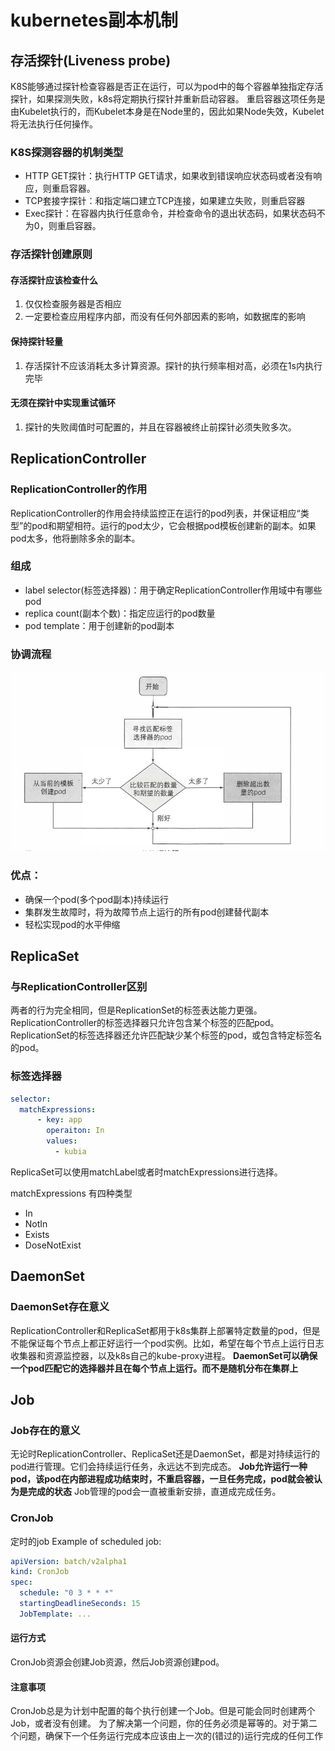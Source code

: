 # kubernetes副本机制
## 存活探针(Liveness probe)
K8S能够通过探针检查容器是否正在运行，可以为pod中的每个容器单独指定存活探针，如果探测失败，k8s将定期执行探针并重新启动容器。
重启容器这项任务是由Kubelet执行的，而Kubelet本身是在Node里的，因此如果Node失效，Kubelet将无法执行任何操作。
### K8S探测容器的机制类型
- HTTP GET探针：执行HTTP GET请求，如果收到错误响应状态码或者没有响应，则重启容器。
- TCP套接字探针：和指定端口建立TCP连接，如果建立失败，则重启容器
- Exec探针：在容器内执行任意命令，并检查命令的退出状态码，如果状态码不为0，则重启容器。


### 存活探针创建原则
#### 存活探针应该检查什么
1. 仅仅检查服务器是否相应
2. 一定要检查应用程序内部，而没有任何外部因素的影响，如数据库的影响
#### 保持探针轻量
1. 存活探针不应该消耗太多计算资源。探针的执行频率相对高，必须在1s内执行完毕
#### 无须在探针中实现重试循环
1. 探针的失败阈值时可配置的，并且在容器被终止前探针必须失败多次。

## ReplicationController
### ReplicationController的作用
ReplicationController的作用会持续监控正在运行的pod列表，并保证相应“类型”的pod和期望相符。运行的pod太少，它会根据pod模板创建新的副本。如果pod太多，他将删除多余的副本。
### 组成
- label selector(标签选择器)：用于确定ReplicationController作用域中有哪些pod
- replica count(副本个数)：指定应运行的pod数量
- pod template：用于创建新的pod副本

### 协调流程
![ReplicationController协调流程](../../image/ReplicationController协调流程.png)

### 优点：
- 确保一个pod(多个pod副本)持续运行
- 集群发生故障时，将为故障节点上运行的所有pod创建替代副本
- 轻松实现pod的水平伸缩

## ReplicaSet
### 与ReplicationController区别
两者的行为完全相同，但是ReplicationSet的标签表达能力更强。ReplicationController的标签选择器只允许包含某个标签的匹配pod。
ReplicationSet的标签选择器还允许匹配缺少某个标签的pod，或包含特定标签名的pod。

### 标签选择器
``` yaml
selector:
  matchExpressions:
      - key: app
        operaiton: In
        values:
          - kubia
```
ReplicaSet可以使用matchLabel或者时matchExpressions进行选择。

matchExpressions 有四种类型
- In
- NotIn
- Exists
- DoseNotExist

## DaemonSet
### DaemonSet存在意义
ReplicationController和ReplicaSet都用于k8s集群上部署特定数量的pod，但是不能保证每个节点上都正好运行一个pod实例。比如，希望在每个节点上运行日志收集器和资源监控器，以及k8s自己的kube-proxy进程。
**DaemonSet可以确保一个pod匹配它的选择器并且在每个节点上运行。而不是随机分布在集群上**

## Job
### Job存在的意义
无论时ReplicationController、ReplicaSet还是DaemonSet，都是对持续运行的pod进行管理。它们会持续运行任务，永远达不到完成态。
**Job允许运行一种pod，该pod在内部进程成功结束时，不重启容器，一旦任务完成，pod就会被认为是完成的状态**
Job管理的pod会一直被重新安排，直道成完成任务。

### CronJob
定时的job
Example of scheduled job:
``` yaml
apiVersion: batch/v2alpha1
kind: CronJob
spec:
  schedule: "0 3 * * *"
  startingDeadlineSeconds: 15
  JobTemplate: ...
```
#### 运行方式
CronJob资源会创建Job资源，然后Job资源创建pod。
#### 注意事项
CronJob总是为计划中配置的每个执行创建一个Job。但是可能会同时创建两个Job，或者没有创建。
为了解决第一个问题，你的任务必须是幂等的。对于第二个问题，确保下一个任务运行完成本应该由上一次的(错过的)运行完成的任何工作



